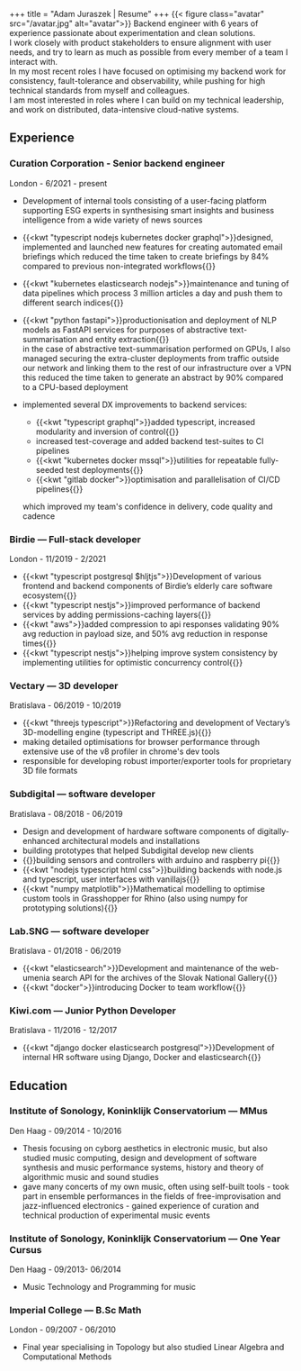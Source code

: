+++
title = "Adam Juraszek | Resume"
+++
{{< figure class="avatar" src="/avatar.jpg" alt="avatar">}}
Backend engineer with 6 years of experience passionate about experimentation and clean solutions.  
I work closely with product stakeholders to ensure alignment with user needs, and try to learn as much as possible from every member of a team I interact with.  
In my most recent roles I have focused on optimising my backend work for consistency, fault-tolerance and observability, while pushing for high technical standards from myself and colleagues.  
I am most interested in roles where I can build on my technical leadership, and work on distributed, data-intensive cloud-native systems.

## Experience
### Curation Corporation - Senior backend engineer
London - 6/2021 - present  
- Development of internal tools consisting of a user-facing platform supporting ESG experts in synthesising smart insights and business intelligence from a wide variety of news sources
- {{<kwt "typescript nodejs kubernetes docker graphql">}}designed, implemented and launched new features for creating automated email briefings which reduced the time taken to create briefings by 84% compared to previous non-integrated workflows{{</kwt>}}
- {{<kwt "kubernetes elasticsearch nodejs">}}maintenance and tuning of data pipelines which process 3 million articles a day and push them to different search indices{{</kwt>}}
- {{<kwt "python fastapi">}}productionisation and deployment of NLP models as FastAPI services for purposes of abstractive text-summarisation and entity extraction{{</kwt>}}   
  in the case of abstractive text-summarisation performed on GPUs, I also managed securing the extra-cluster deployments from traffic outside our network and linking them to the rest of our infrastructure over a VPN  
  this reduced the time taken to generate an abstract by 90% compared to a CPU-based deployment
- implemented several DX improvements to backend services:
  - {{<kwt "typescript graphql">}}added typescript, increased modularity and inversion of control{{</kwt>}}
  - increased test-coverage and added backend test-suites to CI pipelines
  - {{<kwt "kubernetes docker mssql">}}utilities for repeatable fully-seeded test deployments{{</kwt>}}
  - {{<kwt "gitlab docker">}}optimisation and parallelisation of CI/CD pipelines{{</kwt>}}

  which improved my team's confidence in delivery, code quality and cadence

### Birdie — Full-stack developer
London - 11/2019 - 2/2021  
- {{<kwt "typescript postgresql $hljtjs">}}Development of various frontend and backend components of Birdie’s elderly care software ecosystem{{</kwt>}}
- {{<kwt "typescript nestjs">}}improved performance of backend services by adding permissions-caching layers{{</kwt>}}
- {{<kwt "aws">}}added compression to api responses validating 90% avg reduction in payload size, and 50% avg reduction in response times{{</kwt>}}
- {{<kwt "typescript nestjs">}}helping improve system consistency by implementing utilities for optimistic concurrency control{{</kwt>}}

### Vectary — 3D developer
Bratislava - 06/2019 - 10/2019  
- {{<kwt "threejs typescript">}}Refactoring and development of Vectary’s 3D-modelling engine (typescript and THREE.js){{</kwt>}}
- making detailed optimisations for browser performance through extensive use of the v8 profiler in chrome's dev tools
- responsible for developing robust importer/exporter tools for proprietary 3D file formats

### Subdigital — software developer
Bratislava - 08/2018 - 06/2019  
- Design and development of hardware software components of digitally-enhanced architectural models and installations
- building prototypes that helped Subdigital develop new clients 
- {{<kwt hardware>}}building sensors and controllers with arduino and raspberry pi{{</kwt>}}
- {{<kwt "nodejs typescript html css">}}building backends with node.js and typescript, user interfaces with vanillajs{{</kwt>}}
- {{<kwt "numpy matplotlib">}}Mathematical modelling to optimise custom tools in Grasshopper for Rhino (also using numpy for prototyping solutions){{</kwt>}}

### Lab.SNG — software developer
Bratislava - 01/2018 - 06/2019  
- {{<kwt "elasticsearch">}}Development and maintenance of the web-umenia search API for the archives of the Slovak National Gallery{{</kwt>}}
- {{<kwt "docker">}}introducing Docker to team workflow{{</kwt>}}

### Kiwi.com — Junior Python Developer
Bratislava -  11/2016 - 12/2017
- {{<kwt "django docker elasticsearch postgresql">}}Development of internal HR software using Django, Docker and elasticsearch{{</kwt>}}

## Education 
### Institute of Sonology, Koninklijk Conservatorium — MMus
Den Haag - 09/2014 - 10/2016
- Thesis focusing on cyborg aesthetics in electronic music, but also studied music computing, design and development of software synthesis and music performance systems, history and theory of algorithmic music and sound studies
- gave many concerts of my own music, often using self-built tools - took part in ensemble performances in the fields of free-improvisation and jazz-influenced electronics - gained experience of  curation and technical production of experimental music events

### Institute of Sonology, Koninklijk Conservatorium — One Year Cursus 
Den Haag - 09/2013- 06/2014
- Music Technology and Programming for music

### Imperial College — B.Sc Math
London - 09/2007 - 06/2010
- Final year specialising in Topology but also studied Linear Algebra and Computational Methods
